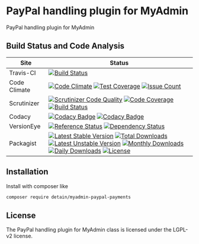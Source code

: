 # PayPal handling plugin for MyAdmin

PayPal handling plugin for MyAdmin

## Build Status and Code Analysis

Site          | Status
--------------|---------------------------
Travis-CI     | [![Build Status](https://travis-ci.org/detain/myadmin-paypal-payments.svg?branch=master)](https://travis-ci.org/detain/myadmin-paypal-payments)
Code Climate  | [![Code Climate](https://codeclimate.com/github/detain/myadmin-paypal-payments/badges/gpa.svg)](https://codeclimate.com/github/detain/myadmin-paypal-payments) [![Test Coverage](https://codeclimate.com/github/detain/myadmin-paypal-payments/badges/coverage.svg)](https://codeclimate.com/github/detain/myadmin-paypal-payments/coverage) [![Issue Count](https://codeclimate.com/github/detain/myadmin-paypal-payments/badges/issue_count.svg)](https://codeclimate.com/github/detain/myadmin-paypal-payments)
Scrutinizer   | [![Scrutinizer Code Quality](https://scrutinizer-ci.com/g/detain/myadmin-paypal-payments/badges/quality-score.png?b=master)](https://scrutinizer-ci.com/g/detain/myadmin-paypal-payments/?branch=master) [![Code Coverage](https://scrutinizer-ci.com/g/detain/myadmin-paypal-payments/badges/coverage.png?b=master)](https://scrutinizer-ci.com/g/detain/myadmin-paypal-payments/?branch=master) [![Build Status](https://scrutinizer-ci.com/g/detain/myadmin-paypal-payments/badges/build.png?b=master)](https://scrutinizer-ci.com/g/detain/myadmin-paypal-payments/build-status/master)
Codacy        | [![Codacy Badge](https://api.codacy.com/project/badge/Grade/226251fc068f4fd5b4b4ef9a40011d06)](https://www.codacy.com/app/detain/myadmin-paypal-payments) [![Codacy Badge](https://api.codacy.com/project/badge/Coverage/25fa74eb74c947bf969602fcfe87e349)](https://www.codacy.com/app/detain/myadmin-paypal-payments?utm_source=github.com&utm_medium=referral&utm_content=detain/myadmin-paypal-payments&utm_campaign=Badge_Coverage)
VersionEye    | [![Reference Status](https://www.versioneye.com/php/detain:myadmin-paypal-payments/reference_badge.svg?style=flat)](https://www.versioneye.com/php/detain:myadmin-paypal-payments/references) [![Dependency Status](https://www.versioneye.com/user/projects/592f7318bafc5500414dfd2a/badge.svg?style=flat-square)](https://www.versioneye.com/user/projects/592f7318bafc5500414dfd2a)
Packagist     | [![Latest Stable Version](https://poser.pugx.org/detain/myadmin-paypal-payments/version)](https://packagist.org/packages/detain/myadmin-paypal-payments) [![Total Downloads](https://poser.pugx.org/detain/myadmin-paypal-payments/downloads)](https://packagist.org/packages/detain/myadmin-paypal-payments) [![Latest Unstable Version](https://poser.pugx.org/detain/myadmin-paypal-payments/v/unstable)](//packagist.org/packages/detain/myadmin-paypal-payments) [![Monthly Downloads](https://poser.pugx.org/detain/myadmin-paypal-payments/d/monthly)](https://packagist.org/packages/detain/myadmin-paypal-payments) [![Daily Downloads](https://poser.pugx.org/detain/myadmin-paypal-payments/d/daily)](https://packagist.org/packages/detain/myadmin-paypal-payments) [![License](https://poser.pugx.org/detain/myadmin-paypal-payments/license)](https://packagist.org/packages/detain/myadmin-paypal-payments)


## Installation

Install with composer like

```sh
composer require detain/myadmin-paypal-payments
```

## License

The PayPal handling plugin for MyAdmin class is licensed under the LGPL-v2 license.

